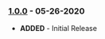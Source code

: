 ### [1.0.0](https://gitlab.mx.com/mx/kyper-react/-/commits/@kyper/avatar@1.0.0) - 05-26-2020

- **ADDED** - Initial Release
